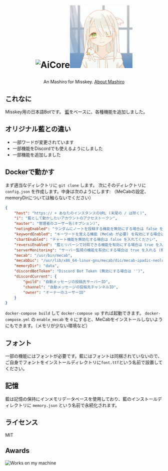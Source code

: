 <h1><p align="center"><img src="./ai.svg" alt="AiCore" height="200"><img src="https://github.com/AyumuNekozuki/mashiro/blob/master/mashiro.png?raw=true alt="AiCore" height="200"></p></h1>
<p align="center">An Mashiro for Misskey. <a href="./torisetu.md">About Mashiro</a></p>

## これなに
Misskey用の日本語Botです。
[藍](https://github.com/syuilo/ai)をベースに、各種機能を追加しました。

## オリジナル藍との違い
- 一部ワードが変更されています
- 一部機能をDiscordでも使えるようにしました
- 一部機能を追加しました

## Dockerで動かす
まず適当なディレクトリに `git clone` します。
次にそのディレクトリに `config.json` を作成します。中身は次のようにします:
（MeCabの設定、memoryDirについては触らないでください）
``` json
{
	"host": "https:// + あなたのインスタンスのURL (末尾の / は除く)",
	"i": "藍として動かしたいアカウントのアクセストークン",
	"master": "管理者のユーザー名(オプション)",
	"notingEnabled": "ランダムにノートを投稿する機能を無効にする場合は false を入れる",
	"keywordEnabled": "キーワードを覚える機能 (MeCab が必要) を有効にする場合は true を入れる (無効にする場合は false)",
	"chartEnabled": "チャート機能を無効化する場合は false を入れてください",
	"reversiEnabled": "藍とリバーシで対局できる機能を有効にする場合は true を入れる (無効にする場合は false)",
	"serverMonitoring": "サーバー監視の機能を有効にする場合は true を入れる (無効にする場合は false)",
	"mecab": "/usr/bin/mecab",
	"mecabDic": "/usr/lib/x86_64-linux-gnu/mecab/dic/mecab-ipadic-neologd/",
	"memoryDir": "data",
	"discordBotToken": "Discord Bot Token (無効にする場合は '')",
	"discordCurrent": {
		"guild": "自動メッセージの投稿先サーバーID",
		"channel": "自動メッセージの投稿先チャンネルID",
		"owner": "オーナーのユーザーID"
	}
}
```
`docker-compose build` して `docker-compose up` すれば起動できます。
`docker-compose.yml` の `enable_mecab` を `0` にすると、MeCabをインストールしないようにもできます。（メモリが少ない環境など）

## フォント
一部の機能にはフォントが必要です。藍にはフォントは同梱されていないので、ご自身でフォントをインストールディレクトリに`font.ttf`という名前で設置してください。

## 記憶
藍は記憶の保持にインメモリデータベースを使用しており、藍のインストールディレクトリに `memory.json` という名前で永続化されます。

## ライセンス
MIT

## Awards
<img src="./WorksOnMyMachine.png" alt="Works on my machine" height="120">
